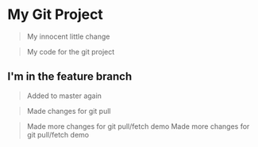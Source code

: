 # My Git Project

>My innocent little change

> My code for the git project

## I'm in the feature branch

>Added to master again

>Made changes for git pull 

>Made more changes for git pull/fetch demo
>Made more changes for git pull/fetch demo
